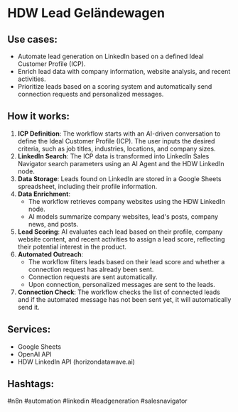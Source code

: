 # HDW Lead Geländewagen

## Use cases:

- Automate lead generation on LinkedIn based on a defined Ideal Customer Profile (ICP).
- Enrich lead data with company information, website analysis, and recent activities.
- Prioritize leads based on a scoring system and automatically send connection requests and personalized messages.

## How it works:

1.  **ICP Definition**: The workflow starts with an AI-driven conversation to define the Ideal Customer Profile (ICP). The user inputs the desired criteria, such as job titles, industries, locations, and company sizes.
2.  **LinkedIn Search**:  The ICP data is transformed into LinkedIn Sales Navigator search parameters using an AI Agent and the HDW LinkedIn node.
3.  **Data Storage**:  Leads found on LinkedIn are stored in a Google Sheets spreadsheet, including their profile information.
4.  **Data Enrichment**:
    -   The workflow retrieves company websites using the HDW LinkedIn node.
    -   AI models summarize company websites, lead's posts, company news, and posts.
5.  **Lead Scoring**: AI evaluates each lead based on their profile, company website content, and recent activities to assign a lead score, reflecting their potential interest in the product.
6.  **Automated Outreach**:
    -   The workflow filters leads based on their lead score and whether a connection request has already been sent.
    -   Connection requests are sent automatically.
    -   Upon connection, personalized messages are sent to the leads.
7.  **Connection Check**: The workflow checks the list of connected leads and if the automated message has not been sent yet, it will automatically send it.

## Services:

-   Google Sheets
-   OpenAI API
-   HDW LinkedIn API (horizondatawave.ai)

## Hashtags:

#n8n #automation #linkedin #leadgeneration #salesnavigator
